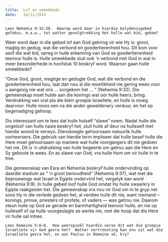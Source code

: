 ```yaml
---
title:  Lof en smeekbede
date:   14/11/2019
---
```


`Lees Nehemía 9:32–38.  Waarop word daar in hierdie belydenisgebed gefokus, m.a.w., tot watter gevolgtrekking het hulle wat bid, gekom?` 

Weer word daar in die gebed lof aan God gebring vir wie Hy is:  groot, magtig en gedug, wat die verbond en goedertierenheid hou.  Dit kom voor asof die wat bid, opreg in hulle erkenning van God se goedertierenheid teenoor hulle is.   Hulle smeekbede sluit ook ‘n verbond met God in wat in meer besonderhede in hoofstuk 10 beskryf word.  Waaroor gaan hulle smeekbede? 

“Onse God, groot, magtige en gedugte God, wat die verbond en die goedertierenheid hou, laat dan nou al die moeilikheid nie gering wees voor u aangesig nie wat ons ... oorgekom het ... ” (Nehemía 9:32). Die gemeenskap moet hulde aan die konings wat oor hulle heers, bring.  Verdrukking van oral pla die klein groepie Israeliete, en hulle is moeg daarvoor. Hulle moes een na die ander geweldenary verduur, en het op begenadiging gehoop. 

Dis interessant om te lees dat hulle hulself “slawe” noem.  Nadat hulle die ongeloof van hulle nasie beskryf het, sluit hulle af deur na hulleself met hierdie woord te verwys. Diensknegte gehoorsaam natuurlik hulle oorheersers.  Die gebruik van hierdie term impliseer dat hulle besef hulle die Here moet gehoorsaam op maniere wat hulle voorgangers dit nie gedoen het nie.  Dit is ‘n uitdrukking van hulle begeerte om getrou aan die Here en Sy gebooie te wees. En as slawe van God, vra hulle Hom om vir hulle in te tree. 

Die gemeenskap van Esra en Nehemía beskryf hulle ondervinding op daardie stadium as “ ’n groot benoudheid” (Nehemía 9:37), wat met die beproewings wat Israel in Egipte ondervind het, vergelyk kan word (Nehemía 9:9).  In hulle gebed loof hulle God omdat Hy hulle swaarkry in Egipte raakgesien het.  Die gemeenskap vra nou vir God om in te gryp net soos Hy in die verlede gedoen het, al verdien hulle dit nie, want niemand – konings, prinse, priesters of profete, of vaders — was getrou nie. Daarom steun hulle op God se genade en barmhartigheid teenoor hulle, en nie op hulleself of op hulle voorgeslagte se werke nie, met die hoop dat die Here vir hulle sal intree. 

`Lees Romeine 5:6–8.  Hoe weerspieël hierdie verse dit wat die groepie Israeliete vir God gevra het?  Watter vertroosting kan ons uit wat die Israeliete gevra het, en wat Paulus in Romeine sê, kry?`